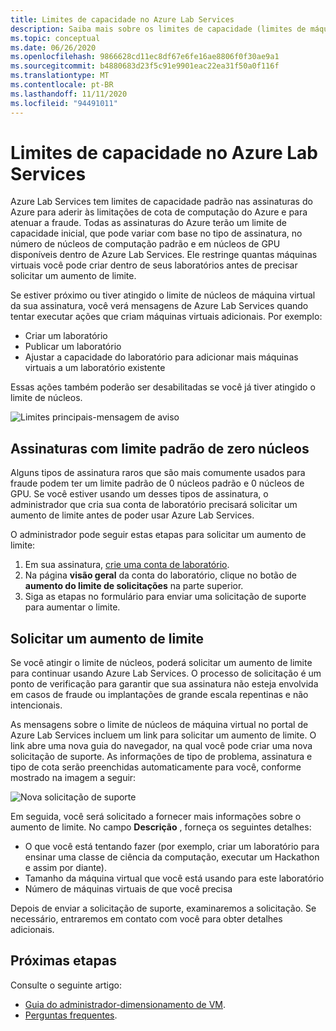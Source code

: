 ```yaml
---
title: Limites de capacidade no Azure Lab Services
description: Saiba mais sobre os limites de capacidade (limites de máquina virtual) em Azure Lab Services.
ms.topic: conceptual
ms.date: 06/26/2020
ms.openlocfilehash: 9866628cd11ec8df67e6fe16ae8806f0f30ae9a1
ms.sourcegitcommit: b4880683d23f5c91e9901eac22ea31f50a0f116f
ms.translationtype: MT
ms.contentlocale: pt-BR
ms.lasthandoff: 11/11/2020
ms.locfileid: "94491011"
---
```

# <a name="capacity-limits-in-azure-lab-services"></a>Limites de capacidade no Azure Lab Services
Azure Lab Services tem limites de capacidade padrão nas assinaturas do Azure para aderir às limitações de cota de computação do Azure e para atenuar a fraude. Todas as assinaturas do Azure terão um limite de capacidade inicial, que pode variar com base no tipo de assinatura, no número de núcleos de computação padrão e em núcleos de GPU disponíveis dentro de Azure Lab Services. Ele restringe quantas máquinas virtuais você pode criar dentro de seus laboratórios antes de precisar solicitar um aumento de limite.  

Se estiver próximo ou tiver atingido o limite de núcleos de máquina virtual da sua assinatura, você verá mensagens de Azure Lab Services quando tentar executar ações que criam máquinas virtuais adicionais. Por exemplo: 

- Criar um laboratório
- Publicar um laboratório
- Ajustar a capacidade do laboratório para adicionar mais máquinas virtuais a um laboratório existente

Essas ações também poderão ser desabilitadas se você já tiver atingido o limite de núcleos. 

![Limites principais-mensagem de aviso](./media/capacity-limits/warning-message.png)

## <a name="subscriptions-with-default-limit-of-zero-cores"></a>Assinaturas com limite padrão de zero núcleos
Alguns tipos de assinatura raros que são mais comumente usados para fraude podem ter um limite padrão de 0 núcleos padrão e 0 núcleos de GPU. Se você estiver usando um desses tipos de assinatura, o administrador que cria sua conta de laboratório precisará solicitar um aumento de limite antes de poder usar Azure Lab Services. 

O administrador pode seguir estas etapas para solicitar um aumento de limite:  

1.  Em sua assinatura, [crie uma conta de laboratório](tutorial-setup-lab-account.md).
2.  Na página **visão geral** da conta do laboratório, clique no botão de **aumento do limite de solicitações** na parte superior. 
3.  Siga as etapas no formulário para enviar uma solicitação de suporte para aumentar o limite.

## <a name="request-a-limit-increase"></a>Solicitar um aumento de limite
Se você atingir o limite de núcleos, poderá solicitar um aumento de limite para continuar usando Azure Lab Services. O processo de solicitação é um ponto de verificação para garantir que sua assinatura não esteja envolvida em casos de fraude ou implantações de grande escala repentinas e não intencionais.

As mensagens sobre o limite de núcleos de máquina virtual no portal de Azure Lab Services incluem um link para solicitar um aumento de limite. O link abre uma nova guia do navegador, na qual você pode criar uma nova solicitação de suporte. As informações de tipo de problema, assinatura e tipo de cota serão preenchidas automaticamente para você, conforme mostrado na imagem a seguir: 

![Nova solicitação de suporte](./media/capacity-limits/new-support-request.png)


Em seguida, você será solicitado a fornecer mais informações sobre o aumento de limite. No campo **Descrição** , forneça os seguintes detalhes:

- O que você está tentando fazer (por exemplo, criar um laboratório para ensinar uma classe de ciência da computação, executar um Hackathon e assim por diante).
- Tamanho da máquina virtual que você está usando para este laboratório
- Número de máquinas virtuais de que você precisa

Depois de enviar a solicitação de suporte, examinaremos a solicitação. Se necessário, entraremos em contato com você para obter detalhes adicionais. 

## <a name="next-steps"></a>Próximas etapas
Consulte o seguinte artigo:
- [Guia do administrador-dimensionamento de VM](administrator-guide.md#vm-sizing).
- [Perguntas frequentes](classroom-labs-faq.md).